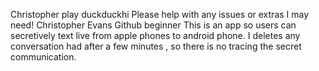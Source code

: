 Christopher play
duckduckhi
Please help with any issues or extras I may need!
Christopher Evans
Github beginner
This is an app so users can secretively text live from apple phones to android phone. I deletes any conversation had after a few minutes , so there is no tracing the secret communication.
